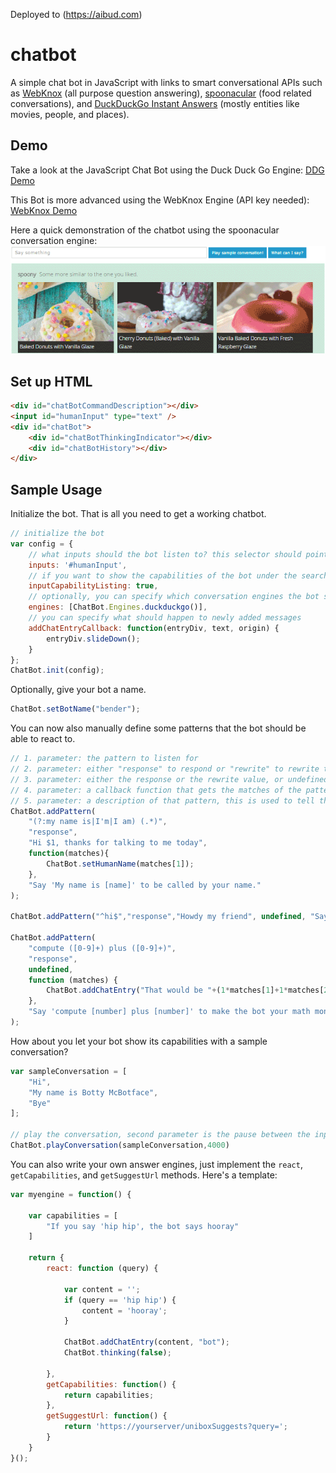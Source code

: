 Deployed to (https://aibud.com)

# chatbot
A simple chat bot in JavaScript with links to smart conversational APIs such as [WebKnox](https://webknox.com/api) (all purpose question answering), [spoonacular](https://spoonacular.com/food-api) (food related conversations), and [DuckDuckGo Instant Answers](https://duckduckgo.com/api) (mostly entities like movies, people, and places).

## Demo

Take a look at the JavaScript Chat Bot using the Duck Duck Go Engine: [DDG Demo](http://rawgit.com/ddsky/chatbot/master/demo/demo-ddg.html)

This Bot is more advanced using the WebKnox Engine (API key needed): [WebKnox Demo](http://rawgit.com/ddsky/chatbot/master/demo/demo-webknox.html)

Here a quick demonstration of the chatbot using the spoonacular conversation engine:
![spoonacular chatbot](img/spoonacular-chatbot-animation.gif)

## Set up HTML
```html
<div id="chatBotCommandDescription"></div>
<input id="humanInput" type="text" />
<div id="chatBot">
    <div id="chatBotThinkingIndicator"></div>
    <div id="chatBotHistory"></div>
</div>
```

## Sample Usage

Initialize the bot. That is all you need to get a working chatbot.

```javascript
// initialize the bot
var config = {
    // what inputs should the bot listen to? this selector should point to at least one input field
    inputs: '#humanInput',
    // if you want to show the capabilities of the bot under the search input
    inputCapabilityListing: true,
    // optionally, you can specify which conversation engines the bot should use, e.g. webknox, spoonacular, or duckduckgo
    engines: [ChatBot.Engines.duckduckgo()],
    // you can specify what should happen to newly added messages
    addChatEntryCallback: function(entryDiv, text, origin) {
        entryDiv.slideDown();
    }
};
ChatBot.init(config);
```

Optionally, give your bot a name.
```javascript
ChatBot.setBotName("bender");
```

You can now also manually define some patterns that the bot should be able to react to.
```javascript
// 1. parameter: the pattern to listen for
// 2. parameter: either "response" to respond or "rewrite" to rewrite the request
// 3. parameter: either the response or the rewrite value, or undefined if nothing should happen
// 4. parameter: a callback function that gets the matches of the pattern
// 5. parameter: a description of that pattern, this is used to tell the user what he can say. Use quotes '' to mark phrases and [] to mark placeholders
ChatBot.addPattern(
    "(?:my name is|I'm|I am) (.*)",
    "response",
    "Hi $1, thanks for talking to me today", 
    function(matches){
        ChatBot.setHumanName(matches[1]);
    },
    "Say 'My name is [name]' to be called by your name."
);        

ChatBot.addPattern("^hi$","response","Howdy my friend", undefined, "Say 'Hi' to be greeted.");

ChatBot.addPattern(
    "compute ([0-9]+) plus ([0-9]+)", 
    "response", 
    undefined, 
    function (matches) {
        ChatBot.addChatEntry("That would be "+(1*matches[1]+1*matches[2])+".","bot");
    },
    "Say 'compute [number] plus [number]' to make the bot your math monkey"
);
```

How about you let your bot show its capabilities with a sample conversation?
```javascript
var sampleConversation = [
    "Hi",
    "My name is Botty McBotface",
    "Bye"
];

// play the conversation, second parameter is the pause between the inputs in milliseconds
ChatBot.playConversation(sampleConversation,4000)
```
    
You can also write your own answer engines, just implement the `react`, `getCapabilities`,  and `getSuggestUrl` methods. Here's a template:
```javascript
var myengine = function() {
    
    var capabilities = [
        "If you say 'hip hip', the bot says hooray"
    ]

    return {
        react: function (query) {
            
            var content = '';
            if (query == 'hip hip') {
                content = 'hooray';
            }
            
            ChatBot.addChatEntry(content, "bot");
            ChatBot.thinking(false);
  
        },
        getCapabilities: function() {
            return capabilities;
        },
        getSuggestUrl: function() {
            return 'https://yourserver/uniboxSuggests?query=';
        }
    }
}();
```
    
   
